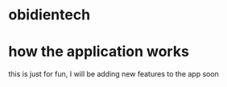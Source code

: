 # obidientech

# how the application works 

this is just for fun, I will be adding  new features to the app soon 
